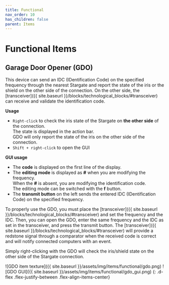 ```yaml
---
title: Functional
nav_order: 10
has_children: false
parent: Items
---
```


# Functional Items

## Garage Door Opener (GDO)

This device can send an IDC (IDentification Code) on the specified frequency through the nearest Stargate
and report the state of the iris or the shield on the other side of the connection.
On the other side, the [transceiver]({{ site.baseurl }}/blocks/technological_blocks/#transceiver)
can receive and validate the identification code.

**Usage**
- `Right-click` to check the iris state of the Stargate on **the other side** of the connection.  
The state is displayed in the action bar.  
GDO will only report the state of the iris on the other side of the connection.
- `Shift + right-click` to open the GUI

**GUI usage**
- The **code** is displayed on the first line of the display.
- The **editing mode** is displayed as **#** when you are modifying the frequency.  
When the **#** is absent, you are modifying the identification code.  
The editing mode can be switched with the **f** button.
- The **transmit button** on the left sends the entered IDC (IDentification Code) on the specified frequency.

To properly use the GDO, you must place the [transceiver]({{ site.baseurl }}/blocks/technological_blocks/#transceiver)
and set the frequency and the IDC.
Then, you can open the GDO, enter the same frequency and the IDC as set in the transceiver,
and press the transmit button.
The [transceiver]({{ site.baseurl }}/blocks/technological_blocks/#transceiver) will provide a redstone signal
through a comparator when the received code is correct and will notify connected computers with an event.

Simply right-clicking with the GDO will check the iris/shield state on the other side of the Stargate connection.

![GDO item texture]({{ site.baseurl }}/assets/img/items/functional/gdo.png)
![GDO GUI]({{ site.baseurl }}/assets/img/items/functional/gdo_gui.png)
{: .d-flex .flex-justify-between .flex-align-items-center}
